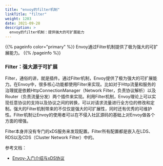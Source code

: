 ```yaml
---
title: "envoy的filter机制"
linkTitle: "filter"
weight: 1203
date: 2021-09-28
description: >
  envoy的filter机制：提供强大的可扩展能力
---
```


{{% pageinfo color="primary" %}}
Envoy通过Filter机制提供了极为强大的可扩展能力。
{{% /pageinfo %}}

### **Filter**：强大源于可扩展

Filter，通俗的讲，就是插件。通过Filter机制，Envoy提供了极为强大的可扩展能力。在Envoy中，很多核心功能都使用Filter来实现。比如对于Http流量和服务的治理就是依赖HttpConnectionManager（Network Filter，负责协议解析）以及Router（负责流量分发）两个插件来实现。利用Filter机制，Envoy理论上可以实现任意协议的支持以及协议之间的转换，可以对请求流量进行全方位的修改和定制。强大的Filter机制带来的不仅仅是强大的可扩展性，同时还有优秀的可维护性。Filter机制让Envoy的使用者可以在不侵入社区源码的基础上对Envoy做各个方面的增强。

Filter本身并没有专门的xDS服务来发现配置。Filter所有配置都是嵌入在LDS、RDS以及CDS（Cluster Network Filter）中的。





参考文档：

- [Envoy-入门介绍与xDS协议](https://zhuanlan.zhihu.com/p/108846492)
